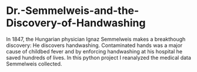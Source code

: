 # Dr.-Semmelweis-and-the-Discovery-of-Handwashing
In 1847, the Hungarian physician Ignaz Semmelweis makes a breakthough discovery: He discovers handwashing. Contaminated hands was a major cause of childbed fever and by enforcing handwashing at his hospital he saved hundreds of lives.  In this python project I reanalyzed the medical data Semmelweis collected. 
